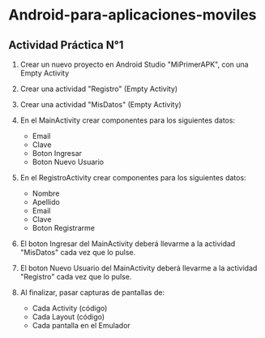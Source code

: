 # Android-para-aplicaciones-moviles

## Actividad Práctica N°1

1. Crear un nuevo proyecto en Android Studio "MiPrimerAPK", con una Empty Activity

2. Crear una actividad "Registro" (Empty Activity)

3. Crear una actividad "MisDatos" (Empty Activity)

4. En el MainActivity crear componentes para los siguientes datos:
    * Email
    * Clave
    * Boton Ingresar
    * Boton Nuevo Usuario

5. En el RegistroActivity crear componentes para los siguientes datos:
    * Nombre
    * Apellido
    * Email
    * Clave
    * Boton Registrarme

6. El boton Ingresar del MainActivity deberá llevarme a la actividad "MisDatos" cada vez que lo pulse.

7. El boton Nuevo Usuario del MainActivity deberá llevarme a la actividad "Registro" cada vez que lo pulse.

8. Al finalizar, pasar capturas de pantallas de:
    * Cada Activity (código)
    * Cada Layout (código)
    * Cada pantalla en el Emulador
